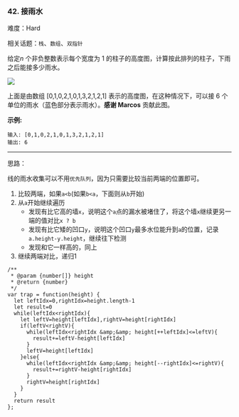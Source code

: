 ### 42. 接雨水

难度：Hard

相关话题：`栈`、`数组`、`双指针`

给定*n*  个非负整数表示每个宽度为 1 的柱子的高度图，计算按此排列的柱子，下雨之后能接多少雨水。



![](https://assets.leetcode-cn.com/aliyun-lc-upload/uploads/2018/10/22/rainwatertrap.png)




上面是由数组 [0,1,0,2,1,0,1,3,2,1,2,1] 表示的高度图，在这种情况下，可以接 6 个单位的雨水（蓝色部分表示雨水）。**感谢 Marcos**  贡献此图。



**示例:** 



```
输入: [0,1,0,2,1,0,1,3,2,1,2,1]
输出: 6
```



-----

思路：

线的雨水收集可以不用`优先队列`，因为只需要比较当前两端的位置即可。

1. 比较两端，如果`a<b`(如果`b<a`，下面则从`b`开始)
2. 从`a`开始继续遍历
    * 发现有比它高的墙`x`，说明这个`a`点的漏水被堵住了，将这个墙`x`继续更另一端的值对比`x ? b`
    * 发现有比它矮的凹口`y`，说明这个凹口`y`最多水位能升到`a`的位置，记录`a.height-y.height`，继续往下检测
    * 发现和它一样高的，同上
3. 继续两端对比，递归1

```
/**
 * @param {number[]} height
 * @return {number}
 */
var trap = function(height) {
  let leftIdx=0,rightIdx=height.length-1
  let result=0
  while(leftIdx<rightIdx){
    let leftV=height[leftIdx],rightV=height[rightIdx]
    if(leftV<rightV){
      while(leftIdx<rightIdx &amp;&amp; height[++leftIdx]<=leftV){
        result+=leftV-height[leftIdx]
      }
      leftV=height[leftIdx]
    }else{
      while(leftIdx<rightIdx &amp;&amp; height[--rightIdx]<=rightV){
        result+=rightV-height[rightIdx]
      }
      rightV=height[rightIdx]      
    }
  }
  return result
};
```

